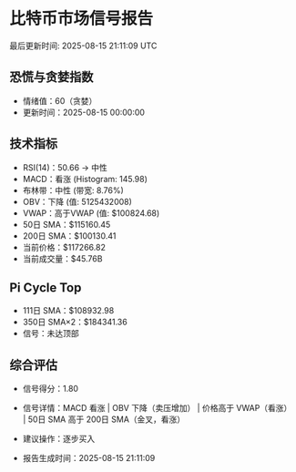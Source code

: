 # 比特币市场信号报告

最后更新时间: 2025-08-15 21:11:09 UTC

## 恐慌与贪婪指数
- 情绪值：60（贪婪）
- 更新时间：2025-08-15 00:00:00

## 技术指标
- RSI(14)：50.66 → 中性
- MACD：看涨 (Histogram: 145.98)
- 布林带：中性 (带宽: 8.76%)
- OBV：下降 (值: 5125432008)
- VWAP：高于VWAP (值: $100824.68)
- 50日 SMA：$115160.45
- 200日 SMA：$100130.41
- 当前价格：$117266.82
- 当前成交量：$45.76B

## Pi Cycle Top
- 111日 SMA：$108932.98
- 350日 SMA×2：$184341.36
- 信号：未达顶部

## 综合评估
- 信号得分：1.80
- 信号详情：MACD 看涨 | OBV 下降（卖压增加） | 价格高于 VWAP（看涨） | 50日 SMA 高于 200日 SMA（金叉，看涨）
- 建议操作：逐步买入

- 报告生成时间：2025-08-15 21:11:09